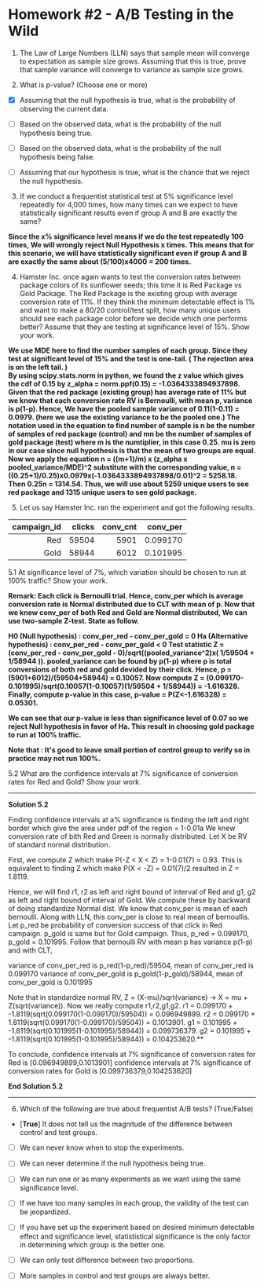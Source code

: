 # Homework #2 - A/B Testing in the Wild

1. The Law of Large Numbers (LLN) says that sample mean will converge to expectation as sample size grows. Assuming that this is true, prove that sample variance will converge to variance as sample size grows. 

2. What is p-value? (Choose one or more)

* [x] Assuming that the null hypothesis is true, what is the probability of observing the current data.

* [ ] Based on the observed data, what is the probability of the null hypothesis being true.

* [ ] Based on the observed data, what is the probability of the null hypothesis being false.

* [ ] Assuming that our hypothesis is true, what is the chance that we reject the null hypothesis.

3. If we conduct a frequentist statistical test at 5% significance level repeatedly for 4,000 times, how many times can we expect to have statistically significant results even if group A and B are exactly the same?

**Since the x% significance level means if we do the test repeatedly 100 times, We will wrongly reject Null Hypothesis x times. This means that for this scenario, we will have statistically significant even if group A and B are exactly the same about (5/100)x4000 = 200 times.**

4. Hamster Inc. once again wants to test the conversion rates between package colors of its sunflower seeds; this time it is Red Package vs Gold Package. The Red Package is the existing group with average conversion rate of 11%. If they think the minimum detectable effect is 1% and want to make a 80/20 control/test split, how many unique users should see each package color before we decide which one performs better? Assume that they are testing at significance level of 15%. Show your work.

**We use MDE here to find the number samples of each group. Since they test at significant level of 15% and the test is one-tail. ( The rejection area is on the left tail. )  
By using scipy.stats.norm in python, we found the z value which gives the cdf of 0.15 by z_alpha = norm.ppf(0.15) = -1.0364333894937898. 
Given that the red package (existing group) has average rate of 11% but we know that each conversion rate RV is Bernoulli, with mean p, variance is p(1-p). Hence, We have the pooled sample variance of 0.11(1-0.11) = 0.0979. (here we use the existing variance to be the pooled one.) 
The notation used in the equation to find number of sample is n be the number of samples of red package (control) and mn be the number of samples of gold package (test) where m is the numtiplier, in this case 0.25. mu is zero in our case since null hypothesis is that the mean of two groups are equal.
Now we apply the equation n = ((m+1)/m) x (z_alpha x pooled_variance/MDE)^2 substitute with the corresponding value, n = ((0.25+1)/0.25)x0.0979x(-1.0364333894937898/0.01)^2 = 5258.18. Then 0.25n = 1314.54. Thus, we will use about 5259 unique users to see red package and 1315 unique users to see gold package.**

5. Let us say Hamster Inc. ran the experiment and got the following results. 

| campaign_id | clicks | conv_cnt | conv_per |
|------------:|-------:|---------:|---------:|
|         Red |  59504 |     5901 | 0.099170 |
|        Gold |  58944 |     6012 | 0.101995 |

5.1 At significance level of 7%, which variation should be chosen to run at 100% traffic? Show your work.

**Remark: Each click is Bernoulli trial. Hence, conv_per which is average conversion rate is Normal distributed due to CLT with mean of p.
Now that we knew conv_per of both Red and Gold are Normal distributed, We can use two-sample Z-test. State as follow.**

**H0 (Null hypothesis) : conv_per_red - conv_per_gold = 0
Ha (Alternative hypothesis) :  conv_per_red - conv_per_gold < 0
Test statistic Z = (conv_per_red - conv_per_gold - 0)/sqrt((pooled_variance^2)x( 1/59504 + 1/58944 )). 
pooled_variance can be found by p(1-p) where p is total conversions of both red and gold devided by their click. Hence, p = (5901+6012)/(59504+58944) = 0.10057. 
Now compute Z = (0.099170-0.101995)/sqrt(0.10057(1-0.10057)(1/59504 + 1/58944)) = -1.616328. 
Finally, compute p-value in this case, p-value = P(Z<-1.616328) = 0.05301.**

**We can see that our p-value is less than significance level of 0.07 so we reject Null hypothesis in favor of Ha. This result in choosing gold package to run at 100% traffic.**

**Note that : It's good to leave small portion of control group to verify so in practice may not run 100%.**

5.2 What are the confidence intervals at 7% significance of conversion rates for Red and Gold? Show your work.

--------------------------------------------------------------------------------------------------------------------

**Solution 5.2**

Finding confidence intervals at a% significance is finding the left and right border which give the area under pdf of the region = 1-0.01a
We knew conversion rate of bith Red and Green is normally distributed. Let X be RV of standard normal distribution.

First, we compute Z which make P(-Z < X < Z) = 1-0.01(7) = 0.93. This is equivalent to finding Z which make P(X < -Z) = 0.01(7)/2 resulted in Z = 1.8119.

Hence, we will find r1, r2 as left and right bound of interval of Red and g1, g2 as left and right bound of interval of Gold.
We compute these by backward of doing standardize Normal dist.
We know that conv_per is mean of each bernoulli. Along with LLN, this conv_per is close to real mean of bernoullis. Let p_red be probability of conversion success of that click in Red campaign. p_gold is same but for Gold campaign. Thus, p_red = 0.099170, p_gold = 0.101995. Follow that bernoulli RV with mean p has variance p(1-p) and with CLT,

variance of conv_per_red is p_red(1-p_red)/59504, mean of conv_per_red is 0.099170
variance of conv_per_gold is p_gold(1-p_gold)/58944, mean of conv_per_gold is 0.101995

Note that in standardize normal RV, Z = (X-mu)/sqrt(variance) -> X = mu + Z(sqrt(variance)). Now we really compute r1,r2,g1,g2.
r1 = 0.099170 + -1.8119(sqrt(0.099170(1-0.099170)/59504)) = 0.096949899.
r2 = 0.099170 + 1.8119(sqrt(0.099170(1-0.099170)/59504)) = 0.1013901.
g1 = 0.101995 + -1.8119(sqrt(0.101995(1-0.101995)/58944)) = 0.099736379.
g2 = 0.101995 + -1.8119(sqrt(0.101995(1-0.101995)/58944)) = 0.104253620.**

To conclude, confidence intervals at 7% significance of conversion rates for Red is [0.096949899,0.1013901]
confidence intervals at 7% significance of conversion rates for Gold is [0.099736379,0.104253620]

**End Solution 5.2**

--------------------------------------------------------------------------------------------------------------------

6. Which of the following are true about frequentist A/B tests? (True/False)

* [**True**] It does not tell us the magnitude of the difference between control and test groups.

* [ ] We can never know when to stop the experiments.

* [ ] We can never determine if the null hypothesis being true.

* [ ] We can run one or as many experiments as we want using the same significance level.

* [ ] If we have too many samples in each group, the validity of the test can be jeopardized.

* [ ] If you have set up the experiment based on desired minimum detectable effect and significance level, statististical significance is the only factor in determining which group is the better one.

* [ ] We can only test difference between two proportions.

* [ ] More samples in control and test groups are always better.
